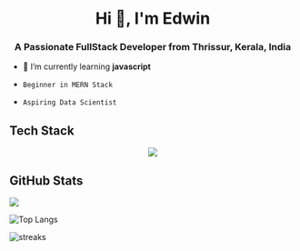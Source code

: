 <h1 align="center">Hi 👋, I'm Edwin </h1>

<h3 align="center"> A Passionate FullStack Developer from Thrissur, Kerala, India </h3>

- 🌱 I’m currently learning **javascript**
-     Beginner in MERN Stack 
-     Aspiring Data Scientist
## Tech Stack
<div align="center">
  <p align="center">
  <a href="https://skillicons.dev">
    <img src="https://skillicons.dev/icons?i=html,css,js,react,c,git,github,nodejs,java,python" />
  </a>

</div>

## GitHub Stats

![](https://komarev.com/ghpvc/?username=eduzzz03&style=for-the-badge)
 
![Top Langs](https://github-readme-stats.vercel.app/api/top-langs/?username=eduzzz03&layout=compact&theme=dracula&hide_border=true)

![streaks](https://github-readme-streak-stats.herokuapp.com/?user=eduzzz03&theme=monokai-metallian&hide_border=true)
